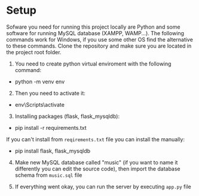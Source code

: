 # Setup

Sofware you need for running this project locally are Python and some software for running MySQL database (XAMPP, WAMP...). The following commands work for Windows, if you use some other OS find the alternative to these commands. Clone the repository and make sure you are located in the project root folder.

1. You need to create python virtual enviroment with the following command:

- python -m venv env

2. Then you need to activate it:

- env\Scripts\activate

3. Installing packages (flask, flask_mysqldb):

- pip install -r requirements.txt

If you can't install from `reqirements.txt` file you can install the manually:

- pip install flask, flask_mysqldb

4. Make new MySQL database called "music" (if you want to name it differently you can edit the source code), then import the database schema from `music.sql` file

5. If everything went okay, you can run the server by executing `app.py` file
